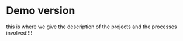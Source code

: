 # Demo version
this is where we give the description of the projects and the processes involved!!!!
